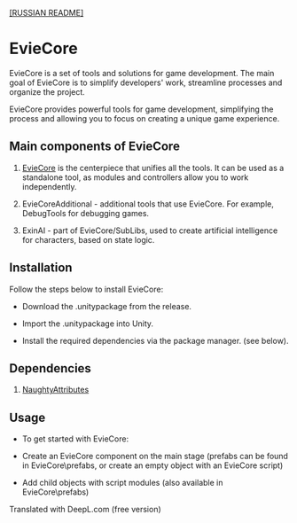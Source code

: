 [[RUSSIAN README]](./README%20RU.md)

# EvieCore

EvieCore is a set of tools and solutions for game development. The main goal of EvieCore is to simplify developers' work, streamline processes and organize the project.  

EvieCore provides powerful tools for game development, simplifying the process and allowing you to focus on creating a unique game experience.

## Main components of EvieCore

1. [EvieCore](./docs/EN/EvieCore/main.md) is the centerpiece that unifies all the tools. It can be used as a standalone tool, as modules and controllers allow you to work independently.

2. EvieCoreAdditional - additional tools that use EvieCore. For example, DebugTools for debugging games.

3. ExinAI - part of EvieCore/SubLibs, used to create artificial intelligence for characters, based on state logic.

## Installation
Follow the steps below to install EvieCore:  

* Download the .unitypackage from the release.

* Import the .unitypackage into Unity.

* Install the required dependencies via the package manager. (see below).

## Dependencies 

1. [NaughtyAttributes](https://github.com/dbrizov/NaughtyAttributes)

## Usage

* To get started with EvieCore:  

* Create an EvieCore component on the main stage (prefabs can be found in EvieCore\prefabs, or create an empty object with an EvieCore script)

* Add child objects with script modules (also available in EvieCore\prefabs)

Translated with DeepL.com (free version)
